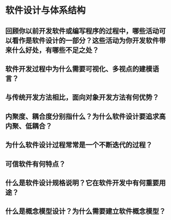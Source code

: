 # 软件设计与体系结构

## 回顾你以前开发软件或编写程序的过程中，哪些活动可以看作是软件设计的一部分？这些活动为你开发软件带来什么好处，有哪些不足之处？



## 软件开发过程中为什么需要可视化、多视点的建模语言？

 

## 与传统开发方法相比，面向对象开发方法有何优势？

 

## 内聚度、耦合度分别指什么？为什么软件设计要追求高内聚、低耦合？

 

## 为什么软件设计过程常常是一个不断迭代的过程？

 

## 可信软件有何特点？

 

## 什么是软件设计规格说明？它在软件开发中有何重要用途？

 

## 什么是概念模型设计？为什么需要建立软件概念模型？

 

 